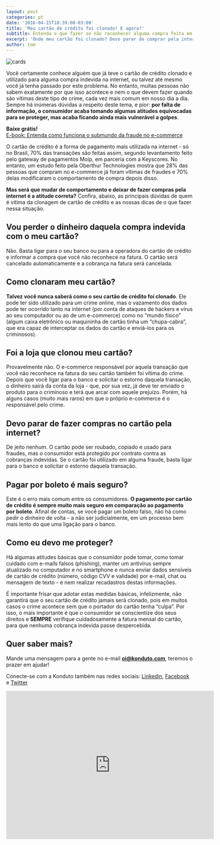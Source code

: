 ```yaml
---
layout: post
categories: pt
date: '2016-04-15T10:39:00-03:00'
title: 'Meu cartão de crédito foi clonado! E agora?'
subtitle: Entenda o que fazer se não reconhecer alguma compra feita em seu cartão de crédito
excerpt: 'Onde meu cartão foi clonado? Devo parar de comprar pela internet?'
author: tom
---
```


![cards](/images/160415-cards.png)

Você certamente conhece alguém que já teve o cartão de crédito clonado e utilizado para alguma compra indevida na internet, ou talvez até mesmo você já tenha passado por este problema. No entanto, muitas pessoas não sabem exatamente por que isso acontece e nem o que devem fazer quando são vítimas deste tipo de crime, cada vez mais comum em nosso dia a dia. Sempre há inúmeras dúvidas a respeito deste tema, e pior: **por falta de informação, o consumidor acaba tomando algumas atitudes equivocadas para se proteger, mas acaba ficando ainda mais vulnerável a golpes**.

**Baixe grátis!**   
[E-book: Entenda como funciona o submundo da fraude no e-commerce](http://ebooks.konduto.com/submundo-da-fraude?utm_source=konduto&utm_medium=blog&utm_campaign=conteudo-5cc)

O cartão de crédito é a forma de pagamento mais utilizada na internet - só no Brasil, 70% das transações são feitas assim, segundo levantamento feito pelo gateway de pagamentos Moip, em parceria com a Keyscores. No entanto, um estudo feito pela Oberthur Technologies mostra que 28% das pessoas que compram no e-commerce já foram vítimas de fraudes e 70% delas modificaram o comportamento de compra depois disso.

**Mas será que mudar de comportamento e deixar de fazer compras pela internet é a atitude correta?** Confira, abaixo, as principais dúvidas de quem é vítima da clonagem de cartão de crédito e as nossas dicas de o que fazer nessa situação.

## Vou perder o dinheiro daquela compra indevida com o meu cartão?

Não. Basta ligar para o seu banco ou para a operadora do cartão de crédito e informar a compra que você não reconhece na fatura. O cartão será cancelado automaticamente e a cobrança na fatura será cancelada.

## Como clonaram meu cartão?

**Talvez você nunca saberá como o seu cartão de crédito foi clonado**. Ele pode ter sido utilizado para um crime online, mas o vazamento dos dados pode ter ocorrido tanto na internet (por conta de ataques de hackers e vírus ao seu computador ou ao de um e-commerce) como no “mundo físico” (algum caixa eletrônico ou maquininha de cartão tinha um “chupa-cabra”, que era capaz de interceptar os dados do cartão e enviá-los para os criminosos). 

## Foi a loja que clonou meu cartão?

Provavelmente não. O e-commerce responsável por aquela transação que você não reconhece na fatura do seu cartão também foi vítima do crime. Depois que você ligar para o banco e solicitar o estorno daquela transação, o dinheiro sairá da conta da loja - que, por sua vez, já deve ter enviado o produto para o criminoso e terá que arcar com aquele prejuízo. Porém, há alguns casos (muito mais raros) em que o próprio e-commerce é o responsável pelo crime.

## Devo parar de fazer compras no cartão pela internet?

De jeito nenhum. O cartão pode ser roubado, copiado e usado para fraudes, mas o consumidor está protegido por contrato contra as cobranças indevidas. Se o cartão foi utilizado em alguma fraude, basta ligar para o banco e solicitar o estorno daquela transação. 

## Pagar por boleto é mais seguro?

Este é o erro mais comum entre os consumidores. **O pagamento por cartão de crédito é sempre muito mais seguro em comparação ao pagamento por boleto**. Afinal de contas, se você pagar um boleto falso, não há como pedir o dinheiro de volta - a não ser judicialmente, em um processo bem mais lento do que uma ligação para o banco.

## Como eu devo me proteger?

Há algumas atitudes básicas que o consumidor pode tomar, como tomar cuidado com e-mails falsos (phishing), manter um antivírus sempre atualizado no computador e no smartphone e nunca enviar dados sensíveis de cartão de crédito (número, código CVV e validade) por e-mail, chat ou mensagem de texto - e nem realizar recadastros destas informações.

É importante frisar que adotar estas medidas básicas, infelizmente, não garantirá que o seu cartão de crédito jamais será clonado, pois em muitos casos o crime acontece sem que o portador do cartão tenha “culpa”. Por isso, o mais importante é que o consumidor se conscientize dos seus direitos e **SEMPRE** verifique cuidadosamente a fatura mensal do cartão, para que nenhuma cobrança indevida passe despercebida.

## Quer saber mais? 

Mande uma mensagem para a gente no e-mail **oi@konduto.com**, teremos o prazer em ajudar! 

Conecte-se com a Konduto também nas redes sociais: [Linkedin](https://www.linkedin.com/company/konduto), [Facebook](https://www.facebook.com/konduto) e [Twitter](https://twitter.com/Konduto_)  

<iframe src="https://www.facebook.com/plugins/video.php?href=https%3A%2F%2Fwww.facebook.com%2Fkonduto%2Fvideos%2F613187352119217%2F&show_text=1&width=560" width="560" height="400" style="border:none;overflow:hidden" scrolling="no" frameborder="0" allowTransparency="true"></iframe>
